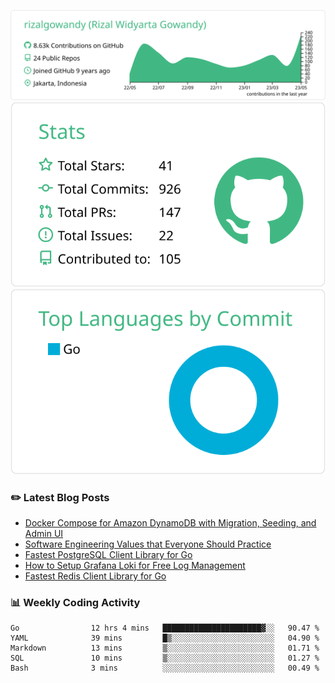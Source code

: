 ![profile-details](profile-summary-card-output/vue/0-profile-details.svg)
![stats](profile-summary-card-output/vue/3-stats.svg)
![most-commit-language](profile-summary-card-output/vue/2-most-commit-language.svg)

### :pencil2: Latest Blog Posts
<!-- BLOG-POST-LIST:START -->
- [Docker Compose for Amazon DynamoDB with Migration, Seeding, and Admin UI](https://medium.com/geekculture/docker-compose-for-amazon-dynamodb-with-migration-seeding-and-admin-ui-db11a348cc6a?source=rss-5763b0f1aba6------2)
- [Software Engineering Values that Everyone Should Practice](https://levelup.gitconnected.com/software-engineering-values-that-everyone-should-practice-c980d00cd103?source=rss-5763b0f1aba6------2)
- [Fastest PostgreSQL Client Library for Go](https://levelup.gitconnected.com/fastest-postgresql-client-library-for-go-579fa97909fb?source=rss-5763b0f1aba6------2)
- [How to Setup Grafana Loki for Free Log Management](https://levelup.gitconnected.com/how-to-setup-grafana-loki-for-free-log-management-ceb60558503c?source=rss-5763b0f1aba6------2)
- [Fastest Redis Client Library for Go](https://levelup.gitconnected.com/fastest-redis-client-library-for-go-7993f618f5ab?source=rss-5763b0f1aba6------2)
<!-- BLOG-POST-LIST:END -->

### 📊 Weekly Coding Activity
<!--START_SECTION:waka-->

```text
Go                12 hrs 4 mins   ██████████████████████▓░░   90.47 %
YAML              39 mins         █▒░░░░░░░░░░░░░░░░░░░░░░░   04.90 %
Markdown          13 mins         ▒░░░░░░░░░░░░░░░░░░░░░░░░   01.71 %
SQL               10 mins         ▒░░░░░░░░░░░░░░░░░░░░░░░░   01.27 %
Bash              3 mins          ░░░░░░░░░░░░░░░░░░░░░░░░░   00.49 %
```

<!--END_SECTION:waka-->
